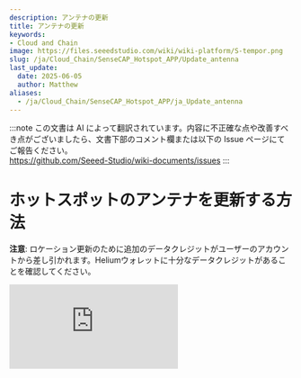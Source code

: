 ```yaml
---
description: アンテナの更新
title: アンテナの更新
keywords:
- Cloud and Chain
image: https://files.seeedstudio.com/wiki/wiki-platform/S-tempor.png
slug: /ja/Cloud_Chain/SenseCAP_Hotspot_APP/Update_antenna
last_update:
  date: 2025-06-05
  author: Matthew
aliases:
  - /ja/Cloud_Chain/SenseCAP_Hotspot_APP/ja_Update_antenna
---
```


:::note
この文書は AI によって翻訳されています。内容に不正確な点や改善すべき点がございましたら、文書下部のコメント欄または以下の Issue ページにてご報告ください。  
https://github.com/Seeed-Studio/wiki-documents/issues
:::

**ホットスポットのアンテナを更新する方法**
=======================================

**注意**: ロケーション更新のために追加のデータクレジットがユーザーのアカウントから差し引かれます。Heliumウォレットに十分なデータクレジットがあることを確認してください。

<iframe width={560} height={315} src="https://www.youtube.com/embed/fLAtIrD8644" title="YouTube動画プレーヤー" frameBorder={0} allow="accelerometer; autoplay; clipboard-write; encrypted-media; gyroscope; picture-in-picture; web-share" allowFullScreen />